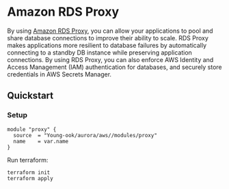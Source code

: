 # Amazon RDS Proxy
By using [Amazon RDS Proxy](https://docs.aws.amazon.com/AmazonRDS/latest/UserGuide/rds-proxy.html), you can allow your applications to pool and share database connections to improve their ability to scale. RDS Proxy makes applications more resilient to database failures by automatically connecting to a standby DB instance while preserving application connections. By using RDS Proxy, you can also enforce AWS Identity and Access Management (IAM) authentication for databases, and securely store credentials in AWS Secrets Manager.

## Quickstart
### Setup
```hcl
module "proxy" {
  source  = "Young-ook/aurora/aws//modules/proxy"
  name    = var.name
}
```

Run terraform:
```
terraform init
terraform apply
```
